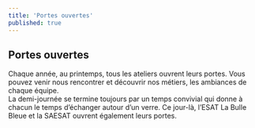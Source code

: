 ```yaml
---
title: 'Portes ouvertes'
published: true
---
```


## Portes ouvertes

Chaque année, au printemps, tous les ateliers ouvrent leurs portes. Vous pouvez venir nous rencontrer et découvrir nos métiers, les ambiances de chaque équipe.<br>
La demi-journée se termine toujours par un temps convivial qui donne à chacun le temps d’échanger autour d’un verre. Ce jour-là, l’ESAT La Bulle Bleue et la SAESAT ouvrent également leurs portes.
